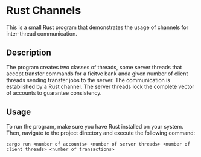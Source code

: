# Rust Channels

This is a small Rust program that demonstrates the usage of channels for inter-thread communication.

## Description

The program creates two classes of threads, some server threads that accept transfer commands for a ficitve bank anda given number of client threads sending transfer jobs to the server. The communication is established by a Rust channel. The server threads lock the complete vector of accounts to guarantee consistency.

## Usage

To run the program, make sure you have Rust installed on your system. Then, navigate to the project directory and execute the following command:

`cargo run <number of accounts> <number of server threads> <number of client threads> <number of transactions>`